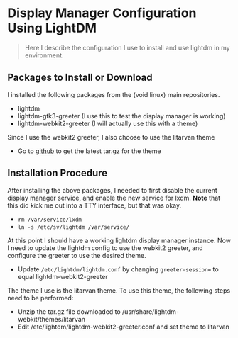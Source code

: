 # Display Manager Configuration Using LightDM
> Here I describe the configuration I use to install and use lightdm in my 
>environment.

## Packages to Install or Download
I installed the following packages from the (void linux) main repositories.
- lightdm
- lightdm-gtk3-greeter (I use this to test the display manager is working)
- lightdm-webkit2-greeter (I will actually use this with a theme)

Since I use the webkit2 greeter, I also choose to use the litarvan theme
- Go to [github](https://github.com/Litarvan/lightdm-webkit-theme-litarvan/releases)
  to get the latest tar.gz for the theme


## Installation Procedure
After installing the above packages, I needed to first disable the current 
display manager service, and enable the new service for lxdm. **Note** that 
this did kick me out into a TTY interface, but that was okay.
- `rm /var/service/lxdm`
- `ln -s /etc/sv/lightdm /var/service/`

At this point I should have a working lightdm display manager instance.
Now I need to update the lightdm config to use the webkit2 greeter, and
configure the greeter to use the desired theme.
- Update `/etc/lightdm/lightdm.conf` by changing `greeter-session=` to equal 
  lightdm-webkit2-greeter

The theme I use is the litarvan theme. To use this theme, the following steps
need to be performed:
- Unzip the tar.gz file downloaded to /usr/share/lightdm-webkit/themes/litarvan
- Edit /etc/lightdm/lightdm-webkit2-greeter.conf and set theme to litarvan


